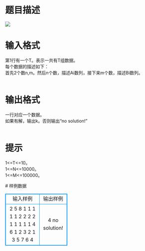 # 

 
 # 题目描述 
<p>
<img border="0" src="/source/joyoi/tyvj-2355/img/aHR0cDovL3d3dy5qb3lvaS5jbi9wcm9ibGVtL3R5dmotMjM1NS9wcm9ibGVtc19pbWFnZXMvMjczOC8xNDYyLmpwZw==.jpg"><br></p> 

 
 # 输入格式 
<p>
第1行有一个T。表示一共有T组数据。<br>每个数据的描述如下：<br>首先2个数n,m。然后n个数，描述Ai数列，接下来m个数，描述Bi数列。<br><br></p> 

 
 # 输出格式 
<p>
一行对应一个数据。<br>如果有解，输出k。否则输出“no solution!”<br><br></p> 

 
 # 提示 
<p>
1<=T<=10。<br>1<=N<=10000。<br>1<=M<=100000。<br></p> 
# 样例数据
<style>
        table,table tr th, table tr td { border:1px solid #0094ff; }
        table { width: 200px; min-height: 25px; line-height: 25px; text-align: center; border-collapse: collapse;}   
    </style>
<table>
	<tr>
		<td>输入样例</td>
		<td>输出样例</td>
	</tr>
<tr><td>2
5 8
1 1 1 1 1
2 2 2 2 1 1 1 1 1
4 6
1 2 3 2
1 3 5 7 6 4
</td><td>4
no solution!</td></tr></table>
